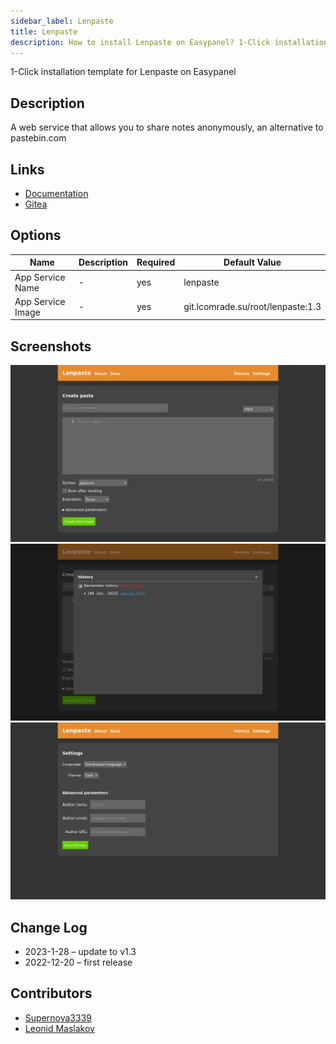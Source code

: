 ```yaml
---
sidebar_label: Lenpaste
title: Lenpaste
description: How to install Lenpaste on Easypanel? 1-Click installation template for Lenpaste on Easypanel
---
```


<!-- generated -->

1-Click installation template for Lenpaste on Easypanel

## Description

A web service that allows you to share notes anonymously, an alternative to pastebin.com

## Links

- [Documentation](https://git.lcomrade.su/root/lenpaste/src/branch/main/docs)
- [Gitea](https://git.lcomrade.su/root/lenpaste)

## Options

Name | Description | Required | Default Value
-|-|-|-
App Service Name | - | yes | lenpaste
App Service Image | - | yes | git.lcomrade.su/root/lenpaste:1.3

## Screenshots

![Lenpaste Screenshot](./assets/screenshot1.png)
![Lenpaste Screenshot](./assets/screenshot2.png)
![Lenpaste Screenshot](./assets/screenshot3.png)

## Change Log

- 2023-1-28 – update to v1.3
- 2022-12-20 – first release

## Contributors

- [Supernova3339](https://github.com/Supernova3339)
- [Leonid Maslakov](https://lcomrade.su)
